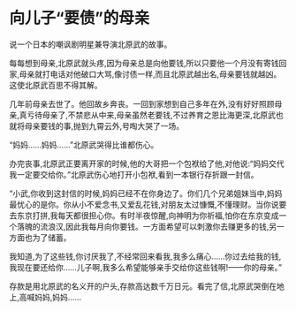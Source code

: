 # 向儿子“要债”的母亲

说一个日本的嘲讽剧明星兼导演北原武的故事。 

每每想到母亲,北原武就头疼,因为母亲总是向他要钱,所以只要他一个月没有寄钱回家,母亲就打电话对他破口大骂,像讨债一样,而且北原武越出名,母亲要钱就越凶。这使北原武百思不得其解。 

几年前母亲去世了。他回故乡奔丧。一回到家想到自己多年在外,没有好好照顾母亲,真亏待母亲了,不禁悲从中来,母亲虽然老要钱,不过养育之恩比海更深,北原武也就将母亲要钱的事,抛到九霄云外,号啕大哭了一场。 

“妈妈……妈妈……”北原武哭得比谁都伤心。 

办完丧事,北原武正要离开家的时候,他的大哥把一个包袱给了他,对他说:“妈妈交代我一定要交给你。”北原武伤心地打开小包袱,看到一本银行存折跟一封信。 

“小武,你收到这封信的时候,妈妈已经不在你身边了。你们几个兄弟姐妹当中,妈妈最忧心的是你。你从小不爱念书,又爱乱花钱,对朋友太过慷慨,不懂理财。当你说要去东京打拼,我每天都很担心你。有时半夜惊醒,向神明为你祈福,怕你在东京变成一个落魄的流浪汉,因此我每月向你要钱。一方面希望可以刺激你去赚更多的钱,另一方面也为了储蓄。 

我知道,为了这些钱,你讨厌我了,不经常回来看我,我多么痛心……你过去给我的钱,我现在要还给你……儿子啊,我多么希望能够亲手交给你这些钱啊!——你的母亲。” 

存款是用北原武的名义开的户头,存款高达数千万日元。看完了信,北原武哭倒在地上,高喊妈妈,妈妈……
 